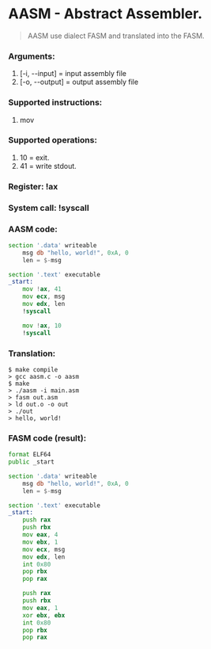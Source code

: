 # AASM - Abstract Assembler.
> AASM use dialect FASM and translated into the FASM.

### Arguments:
1. [-i, --input] = input assembly file
2. [-o, --output] = output assembly file

### Supported instructions:
1. mov

### Supported operations:
1. 10 = exit.
2. 41 = write stdout.

### Register: !ax
### System call: !syscall

### AASM code:
```asm
section '.data' writeable
    msg db "hello, world!", 0xA, 0
    len = $-msg

section '.text' executable
_start:
    mov !ax, 41
    mov ecx, msg
    mov edx, len
    !syscall

    mov !ax, 10
    !syscall
```

### Translation:
```
$ make compile
> gcc aasm.c -o aasm
$ make
> ./aasm -i main.asm
> fasm out.asm
> ld out.o -o out
> ./out
> hello, world!
```

### FASM code (result):
```asm
format ELF64
public _start

section '.data' writeable
    msg db "hello, world!", 0xA, 0
    len = $-msg

section '.text' executable
_start:
    push rax
    push rbx
    mov eax, 4
    mov ebx, 1
    mov ecx, msg
    mov edx, len
    int 0x80
    pop rbx
    pop rax

    push rax
    push rbx
    mov eax, 1
    xor ebx, ebx
    int 0x80
    pop rbx
    pop rax
```
